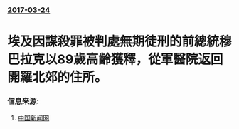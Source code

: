 ### [2017-03-24](/news/2017/03/24/index.md)

##### 
# 埃及因謀殺罪被判處無期徒刑的前總統穆巴拉克以89歲高齡獲釋，從軍醫院返回開羅北郊的住所。 




### 信息来源:

1. [中国新闻网](http://www.chinanews.com/gj/2017/03-24/8183063.shtml)
